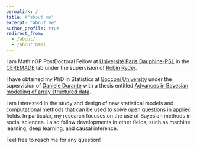 ```yaml
---
permalink: /
title: #"about me"
excerpt: "about me"
author_profile: true
redirect_from:
  - /about/
  - /about.html
---
```


I am MathInGP PostDoctoral Fellow at [Université Paris Dauphine-PSL](https://dauphine.psl.eu/) in the [CEREMADE](https://www.ceremade.dauphine.fr/) lab under the supervision of [Robin Ryder](https://sites.google.com/site/robryd/).

I have obtained my PhD in Statistics at [Bocconi University](https://www.unibocconi.eu/) under the supervision of [Daniele Durante](https://danieledurante.github.io/web/) with a thesis entitled [Advances in Bayesian modelling of array structured data](https://iris.unibocconi.it/handle/11565/4062462).

I am interested in the study and design of new statistical models and computational methods that can be used to solve open questions in applied fields. In particular, my research focuses on the use of Bayesian methods in social sciences. I also follow developments in other fields, such as machine learning, deep learning, and causal inference.

Feel free to reach me for any question!


